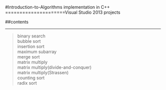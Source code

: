 #Introduction-to-Algorithms implementation in C++
=====================Visual Studio 2013 projects

##contents
- - - -
>binary search<br>
>bubble sort<br>
>insertion sort<br>
>maximum subarray<br>
>merge sort<br>
>matrix multiply<br>
>matrix multiply(divide-and-conquer)<br>
>matrix multiply(Strassen)<br>
>counting sort<br>
>radix sort<br>